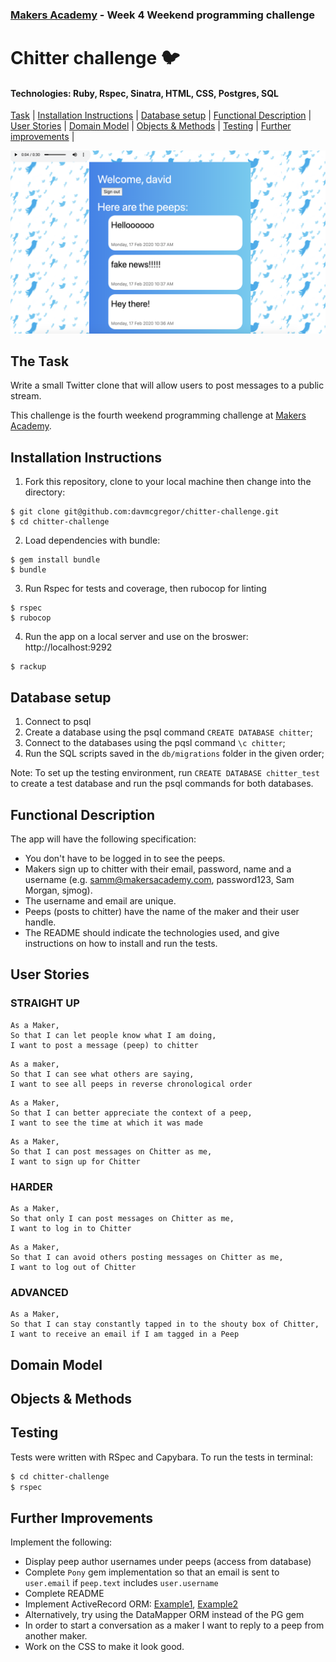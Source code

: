 ### [Makers Academy](http://www.makersacademy.com) - Week 4 Weekend programming challenge 

# Chitter challenge 🐦

#### Technologies: Ruby, Rspec, Sinatra, HTML, CSS, Postgres, SQL

[Task](#Task) | [Installation Instructions](#Installation) | [Database setup](#Database) | [Functional Description](#Functional_Description) | [User Stories](#User_Stories) | [Domain Model](#Domain_Model) | [Objects & Methods](#Objects_&_Methods) | [Testing](#Testing) | [Further improvements](#Further_Improvements) |

![chitter](Chitter_screenshot.png)

## <a name="Task">The Task</a>

Write a small Twitter clone that will allow users to post messages to a public stream.

This challenge is the fourth weekend programming challenge at [Makers Academy](https://github.com/makersacademy).

## <a name="Installation">Installation Instructions</a>


1. Fork this repository, clone to your local machine then change into the directory:
```
$ git clone git@github.com:davmcgregor/chitter-challenge.git
$ cd chitter-challenge
```
2. Load dependencies with bundle:
```
$ gem install bundle
$ bundle
```
3. Run Rspec for tests and coverage, then rubocop for linting
```
$ rspec
$ rubocop
```
4. Run the app on a local server and use on the broswer: http://localhost:9292

```Shell
$ rackup
```

## <a name="Database">Database setup</a>

1. Connect to psql
2. Create a database using the psql command `CREATE DATABASE chitter`;
3. Connect to the databases using the pqsl command `\c chitter`;
4. Run the SQL scripts saved in the `db/migrations` folder in the given order;

Note: To set up the testing environment, run `CREATE DATABASE chitter_test` to create a test database and run the psql commands for both databases.

## <a name="Functional_Description">Functional Description</a>

The app will have the following specification:

* You don't have to be logged in to see the peeps.
* Makers sign up to chitter with their email, password, name and a username (e.g. samm@makersacademy.com, password123, Sam Morgan, sjmog).
* The username and email are unique.
* Peeps (posts to chitter) have the name of the maker and their user handle.
* The README should indicate the technologies used, and give instructions on how to install and run the tests.

## <a name="User_Stories">User Stories</a>

### STRAIGHT UP
```
As a Maker,
So that I can let people know what I am doing,  
I want to post a message (peep) to chitter
```
```
As a maker,
So that I can see what others are saying,  
I want to see all peeps in reverse chronological order
```
```
As a Maker,
So that I can better appreciate the context of a peep,
I want to see the time at which it was made
```
```
As a Maker,
So that I can post messages on Chitter as me,
I want to sign up for Chitter
```

### HARDER
```
As a Maker,
So that only I can post messages on Chitter as me,
I want to log in to Chitter
```
```
As a Maker,
So that I can avoid others posting messages on Chitter as me,
I want to log out of Chitter
```

### ADVANCED
```
As a Maker,
So that I can stay constantly tapped in to the shouty box of Chitter,
I want to receive an email if I am tagged in a Peep
```

## <a name="Domain_Model">Domain Model</a>

## <a name="Objects_&_Methods">Objects & Methods</a>

## <a name="Testing">Testing</a>

Tests were written with RSpec and Capybara. To run the tests in terminal: 

```bash
$ cd chitter-challenge
$ rspec
```

## <a name="Further_Improvements">Further Improvements</a>

Implement the following: 
* Display peep author usernames under peeps (access from database)
* Complete `Pony` gem implementation so that an email is sent to `user.email` if `peep.text` includes `user.username`
* Complete README
* Implement ActiveRecord ORM: [Example1](https://github.com/richardpattinson/chitter-challenge), [Example2](https://github.com/Kefuri/ActiveRecord_Practice)
* Alternatively, try using the DataMapper ORM instead of the PG gem
* In order to start a conversation as a maker I want to reply to a peep from another maker.
* Work on the CSS to make it look good.
